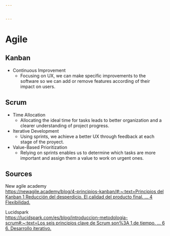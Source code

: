 ```yaml
---


---
```


<h1 id="agile">Agile</h1>
<h2 id="kanban">Kanban</h2>
<ul>
<li>Continuous Improvement
<ul>
<li>Focusing on UX, we can make specific improvements to the software so we can add or remove features according of their impact on users.</li>
</ul>
</li>
</ul>
<h2 id="scrum">Scrum</h2>
<ul>
<li>Time Allocation
<ul>
<li>Allocating the ideal time for tasks leads to better organization and a clearer understanding of project progress.</li>
</ul>
</li>
<li>Iterative Development
<ul>
<li>Using sprints, we achieve a better UX through feedback at each stage of the proyect.</li>
</ul>
</li>
<li>Value-Based Prioritization
<ul>
<li>Relying on sprints enables us to determine which tasks are more important and assign them a value to work on urgent ones.</li>
</ul>
</li>
</ul>
<h2 id="sources">Sources</h2>
<p>New agile academy<br>
<a href="https://newagile.academy/blog/4-principios-kanban/#:~:text=Principios%20del%20Kanban%201%20Reducci%C3%B3n%20del%20desperdicio.%20El,calidad%20del%20producto%20final.%20...%204%20Flexibilidad.%20">https://newagile.academy/blog/4-principios-kanban/#:~:text=Principios del Kanban 1 Reducción del desperdicio. El,calidad del producto final. ... 4 Flexibilidad. </a></p>
<p>Lucidspark<br>
<a href="https://lucidspark.com/es/blog/introduccion-metodologia-scrum#:~:text=Los%20seis%20principios%20clave%20de%20Scrum%20son%3A%201,de%20tiempo.%20...%206%206.%20Desarrollo%20iterativo.%20">https://lucidspark.com/es/blog/introduccion-metodologia-scrum#:~:text=Los seis principios clave de Scrum son%3A 1,de tiempo. ... 6 6. Desarrollo iterativo. </a></p>

